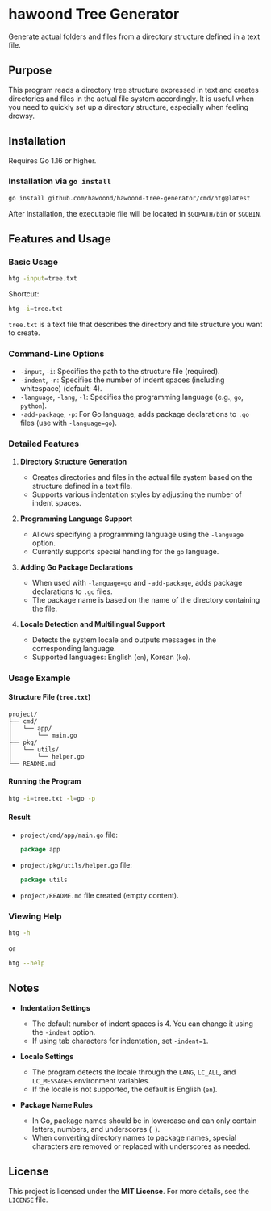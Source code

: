 # hawoond Tree Generator

Generate actual folders and files from a directory structure defined in a text file.

## Purpose

This program reads a directory tree structure expressed in text and creates directories and files in the actual file system accordingly. It is useful when you need to quickly set up a directory structure, especially when feeling drowsy.

## Installation

Requires Go 1.16 or higher.

### Installation via `go install`

```bash
go install github.com/hawoond/hawoond-tree-generator/cmd/htg@latest
```

After installation, the executable file will be located in `$GOPATH/bin` or `$GOBIN`.

## Features and Usage

### Basic Usage

```bash
htg -input=tree.txt
```

Shortcut:

```bash
htg -i=tree.txt
```

`tree.txt` is a text file that describes the directory and file structure you want to create.

### Command-Line Options

- `-input`, `-i`: Specifies the path to the structure file (required).
- `-indent`, `-n`: Specifies the number of indent spaces (including whitespace) (default: 4).
- `-language`, `-lang`, `-l`: Specifies the programming language (e.g., `go`, `python`).
- `-add-package`, `-p`: For Go language, adds package declarations to `.go` files (use with `-language=go`).

### Detailed Features

1. **Directory Structure Generation**

   - Creates directories and files in the actual file system based on the structure defined in a text file.
   - Supports various indentation styles by adjusting the number of indent spaces.

2. **Programming Language Support**

   - Allows specifying a programming language using the `-language` option.
   - Currently supports special handling for the `go` language.

3. **Adding Go Package Declarations**

   - When used with `-language=go` and `-add-package`, adds package declarations to `.go` files.
   - The package name is based on the name of the directory containing the file.

4. **Locale Detection and Multilingual Support**

   - Detects the system locale and outputs messages in the corresponding language.
   - Supported languages: English (`en`), Korean (`ko`).

### Usage Example

#### Structure File (`tree.txt`)

```
project/
├── cmd/
│   └── app/
│       └── main.go
├── pkg/
│   └── utils/
│       └── helper.go
└── README.md
```

#### Running the Program

```bash
htg -i=tree.txt -l=go -p
```

#### Result

- `project/cmd/app/main.go` file:

  ```go
  package app

  ```

- `project/pkg/utils/helper.go` file:

  ```go
  package utils

  ```

- `project/README.md` file created (empty content).

### Viewing Help

```bash
htg -h
```

or

```bash
htg --help
```

## Notes

- **Indentation Settings**

  - The default number of indent spaces is 4. You can change it using the `-indent` option.
  - If using tab characters for indentation, set `-indent=1`.

- **Locale Settings**

  - The program detects the locale through the `LANG`, `LC_ALL`, and `LC_MESSAGES` environment variables.
  - If the locale is not supported, the default is English (`en`).

- **Package Name Rules**

  - In Go, package names should be in lowercase and can only contain letters, numbers, and underscores (`_`).
  - When converting directory names to package names, special characters are removed or replaced with underscores as needed.

## License

This project is licensed under the **MIT License**. For more details, see the `LICENSE` file.
